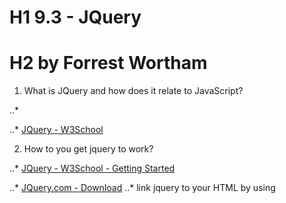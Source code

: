 # H1 9.3 - JQuery
# H2 by Forrest Wortham

1. What is JQuery and how does it relate to JavaScript?

..*

..* [JQuery - W3School](http://www.w3schools.com/jquery/jquery_ref_selectors.asp)

2. How to you get jquery to work?

..* [JQuery - W3School - Getting Started](http://www.w3schools.com/jquery/jquery_get_started.asp)

..* [JQuery.com - Download](http://jquery.com/download/)
..* link jquery to your HTML by using <script> tag in the HTML header section

3. Working with JQuery

..* $(this).hide() - hides the current element.

..* $("p").hide() - hides all <p> elements.

..* $(".test").hide() - hides all elements with class="test".

..* $("#test").hide() - hides the element with id="test".

**Selectors** - determine which HTML code will be acted upon.
     Types:

    - Element Selector  - Ex. $("p").hide() - hides all <p> elements.
    - #id Selector  - Ex. $("#test").hide() - hides the element with id="test".
    - “.class” Selector  - Ex. $(".test").hide() - hides all elements with class="test".
    - All Selector  - Ex. $(“*”).hide() - hides all the element.
    - etc. (Reference Guide for Selectors)

If lots of jQuery are being used, then you can save them in a JavaScript file. (using the <script src> attribute to connect them back to the HTML file).

**Event Methods** (also referred to as “fires” or “fired")- the exact moment an action is taken by the user on your webpage. (Reference Guide for Events and Reference Guide for Effects).
- ***Must pass a JS function to an Event***

     Ex. $(“<Selector>”).<Event>(function(){
          -OR- $(“<Selector>”).<Method>(“Event", function(){
          <function code goes here>
          });

Document Object Model (**DOM**) - the standard for accesses HTML and XML docs.


